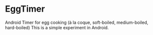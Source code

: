 EggTimer
========
Android Timer for egg cooking (à la coque, soft-boiled, medium-boiled, hard-boiled)
This is a simple experiment in Android.